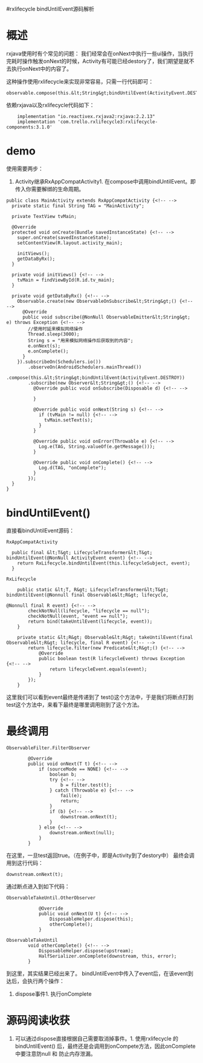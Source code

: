 #rxlifecycle bindUntilEvent源码解析
# 概述

rxjava使用时有个常见的问题： 我们经常会在onNext中执行一些ui操作，当执行完耗时操作触发onNext的时候，Activity有可能已经destory了，我们期望是就不去执行onNext中的内容了。

这种操作使用rxlifecycle来实现非常容易，只需一行代码即可：

```
observable.compose(this.&lt;String&gt;bindUntilEvent(ActivityEvent.DESTROY))

```

依赖rxjava以及rxlifecycle代码如下：

```
    implementation "io.reactivex.rxjava2:rxjava:2.2.13"
    implementation 'com.trello.rxlifecycle3:rxlifecycle-components:3.1.0'

```

# demo

使用需要两步：
1. Activity继承RxAppCompatActivity1. 在compose中调用bindUntilEvent。即传入你需要解绑的生命周期。
```
public class MainActivity extends RxAppCompatActivity {<!-- -->
  private static final String TAG = "MainActivity";

  private TextView tvMain;

  @Override
  protected void onCreate(Bundle savedInstanceState) {<!-- -->
    super.onCreate(savedInstanceState);
    setContentView(R.layout.activity_main);

    initViews();
    getDataByRx();
  }

  private void initViews() {<!-- -->
    tvMain = findViewById(R.id.tv_main);
  }

  private void getDataByRx() {<!-- -->
    Observable.create(new ObservableOnSubscribe&lt;String&gt;() {<!-- -->
      @Override
      public void subscribe(@NonNull ObservableEmitter&lt;String&gt; e) throws Exception {<!-- -->
        //使用时延来模拟网络操作
        Thread.sleep(3000);
        String s = "用来模拟网络操作后获取到的内容";
        e.onNext(s);
        e.onComplete();
      }
    }).subscribeOn(Schedulers.io())
        .observeOn(AndroidSchedulers.mainThread())
        .compose(this.&lt;String&gt;bindUntilEvent(ActivityEvent.DESTROY))
        .subscribe(new Observer&lt;String&gt;() {<!-- -->
          @Override public void onSubscribe(Disposable d) {<!-- -->

          }

          @Override public void onNext(String s) {<!-- -->
            if (tvMain != null) {<!-- -->
              tvMain.setText(s);
            }
          }

          @Override public void onError(Throwable e) {<!-- -->
            Log.e(TAG, String.valueOf(e.getMessage()));
          }

          @Override public void onComplete() {<!-- -->
            Log.d(TAG, "onComplete");
          }
        });
  }
}

```

# bindUntilEvent()

直接看bindUntilEvent源码：

```
RxAppCompatActivity

  public final &lt;T&gt; LifecycleTransformer&lt;T&gt; bindUntilEvent(@NonNull ActivityEvent event) {<!-- -->
    return RxLifecycle.bindUntilEvent(this.lifecycleSubject, event);
  }

```

```
RxLifecycle

    public static &lt;T, R&gt; LifecycleTransformer&lt;T&gt; bindUntilEvent(@Nonnull final Observable&lt;R&gt; lifecycle,
                                                                @Nonnull final R event) {<!-- -->
        checkNotNull(lifecycle, "lifecycle == null");
        checkNotNull(event, "event == null");
        return bind(takeUntilEvent(lifecycle, event));
    }
    
    private static &lt;R&gt; Observable&lt;R&gt; takeUntilEvent(final Observable&lt;R&gt; lifecycle, final R event) {<!-- -->
        return lifecycle.filter(new Predicate&lt;R&gt;() {<!-- -->
            @Override
            public boolean test(R lifecycleEvent) throws Exception {<!-- -->
                return lifecycleEvent.equals(event);
            }
        });
    }

```

这里我们可以看到event最终是传递到了 test()这个方法中，于是我们将断点打到test这个方法中，来看下最终是哪里调用刚到了这个方法。

# 最终调用

```
ObservableFilter.FilterObserver

        @Override
        public void onNext(T t) {<!-- -->
            if (sourceMode == NONE) {<!-- -->
                boolean b;
                try {<!-- -->
                    b = filter.test(t);
                } catch (Throwable e) {<!-- -->
                    fail(e);
                    return;
                }
                if (b) {<!-- -->
                    downstream.onNext(t);
                }
            } else {<!-- -->
                downstream.onNext(null);
            }
        }

```

在这里，一旦test返回true。（在例子中，即是Activity到了destory中） 最终会调用到这行代码：

```
downstream.onNext(t);

```

通过断点进入到如下代码：

```
ObservableTakeUntil.OtherObserver

            @Override
            public void onNext(U t) {<!-- -->
                DisposableHelper.dispose(this);
                otherComplete();
            }

```

```
ObservableTakeUntil
        void otherComplete() {<!-- -->
            DisposableHelper.dispose(upstream);
            HalfSerializer.onComplete(downstream, this, error);
        }

```

到这里，其实结果已经出来了。 bindUntilEvent中传入了event后，在该event到达后，会执行两个操作：
1. dispose事件1. 执行onComplete
# 源码阅读收获
1. 可以通过dispose直接根据自己需要取消掉事件。1. 使用rxlifecycle 的bindUntilEvent() 后，最终还是会调用到onCompete方法，因此onComplete中要注意防null 和 防止内存泄漏。